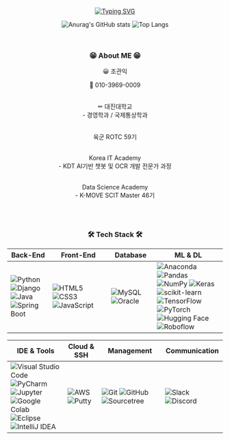 <div align="center">
<br><br><br>

<!-- Don't just fork or copy it. Star it, please 🥺  -->

[![Typing SVG](https://readme-typing-svg.herokuapp.com?font=Oleo+Script&color=9D9ED2&size=35&center=true&vCenter=true&width=404&height=53&lines=%E3%80%80%E3%80%80Hi+there%2C+I'm+nick.+%E3%80%80%E3%80%80)](https://git.io/typing-svg)


![Anurag's GitHub stats](https://github-readme-stats.vercel.app/api?username=GwanIkCho&show_icons=true&theme=radical)
![Top Langs](https://github-readme-stats.vercel.app/api/top-langs/?username=GwanIkCho&layout=compact)

<br>


<h3 align="center">😁 About ME 😁</h3>
<div align="center">
😀 조관익 

📱 010-3969-0009  

<br>✏ 대진대학교
  <br>- 경영학과 / 국제통상학과

  <br>육군 ROTC 59기

 <br> Korea IT Academy
  <br>- KDT AI기반 챗봇 및 OCR 개발 전문가 과정
  
 <br> Data Science Academy
<br>- K-MOVE SCIT Master 46기
</div>
<br>


<br>


<div align="center">
  <h3 align="center">🛠️ Tech Stack 🛠️</h3>

  | Back-End | Front-End | Database | ML & DL |
  |----------|-----------|---------|----------|
  | ![Python](https://img.shields.io/badge/Python-3776AB?style=plastic&logo=Python&logoColor=white) ![Django](https://img.shields.io/badge/Django-092E20?style=plastic&logo=Django&logoColor=white) <br> ![Java](https://img.shields.io/badge/Java-007396?style=plastic&logo=Java&logoColor=white) ![Spring Boot](https://img.shields.io/badge/Spring%20Boot-6DB33F?style=plastic&logo=Spring%20Boot&logoColor=white) | ![HTML5](https://img.shields.io/badge/HTML5-E34F26?style=plastic&logo=html5&logoColor=white) ![CSS3](https://img.shields.io/badge/CSS3-1572B6?style=plastic&logo=css3&logoColor=white) ![JavaScript](https://img.shields.io/badge/JavaScript-F7DF1E?style=plastic&logo=JavaScript&logoColor=black) | ![MySQL](https://img.shields.io/badge/MySQL-4479A1?style=plastic&logo=MySQL&logoColor=white) ![Oracle](https://img.shields.io/badge/Oracle-F80000?style=plastic&logo=Oracle&logoColor=white) | ![Anaconda](https://img.shields.io/badge/Anaconda-44A833?style=flat&logo=anaconda&logoColor=white) ![Pandas](https://img.shields.io/badge/Pandas-150458?style=plastic&logo=Pandas&logoColor=white) ![NumPy](https://img.shields.io/badge/NumPy-013243?style=plastic&logo=NumPy&logoColor=white) ![Keras](https://img.shields.io/badge/Keras-D00000?style=plastic&logo=Keras&logoColor=white) <br> ![scikit-learn](https://img.shields.io/badge/scikit--learn-F7931E?style=plastic&logo=scikit-learn&logoColor=white) ![TensorFlow](https://img.shields.io/badge/TensorFlow-FF6F00?style=plastic&logo=TensorFlow&logoColor=white) ![PyTorch](https://img.shields.io/badge/PyTorch-EE4C2C?style=plastic&logo=PyTorch&logoColor=white) <br> ![Hugging Face](https://img.shields.io/badge/Hugging%20Face-FFCC00?style=plastic&logo=huggingface&logoColor=white) ![Roboflow](https://img.shields.io/badge/RoboFlow-005DAA?style=plastic&logo=Roboflow&logoColor=white) |

  | IDE & Tools | Cloud & SSH | Management | Communication |
  |-------------|-------------|------------|---------------|
  | ![Visual Studio Code](https://img.shields.io/badge/VisualStudioCode-007ACC?style=flat&logo=visualstudiocode&logoColor=white) ![PyCharm](https://img.shields.io/badge/PyCharm-000000?style=plastic&logo=PyCharm&logoColor=white) <br> ![Jupyter](https://img.shields.io/badge/Jupyter-F37626?style=plastic&logo=Jupyter&logoColor=white) ![Google Colab](https://img.shields.io/badge/GoogleColab-F9AB00.svg?style=round-square&logo=googlecolab&logoColor=white) <br> ![Eclipse](https://img.shields.io/badge/Eclipse-2C2255?style=plastic&logo=Eclipse&logoColor=white) ![IntelliJ IDEA](https://img.shields.io/badge/IntelliJ%20IDEA-000000?style=plastic&logo=IntelliJ%20IDEA&logoColor=white) | ![AWS](https://img.shields.io/badge/AWS-232F3E?style=plastic&logo=amazonwebservices&logoColor=white) ![Putty](https://img.shields.io/badge/Putty-283274?style=flat&logo=putty&logoColor=white) | ![Git](https://img.shields.io/badge/Git-F05032?style=plastic&logo=Git&logoColor=white) ![GitHub](https://img.shields.io/badge/GitHub-181717?style=plastic&logo=GitHub&logoColor=white) ![Sourcetree](https://img.shields.io/badge/Sourcetree-0052CC.svg?style=round-square&logo=Sourcetree&logoColor=white) | ![Slack](https://img.shields.io/badge/Slack-4a15fb?style=plastic&logo=Slack&logoColor=white)  ![Discord](https://img.shields.io/badge/Discord-5865F2?style=plastic&logo=Discord&logoColor=white) |

</div>





</div>

<br>

</div>
